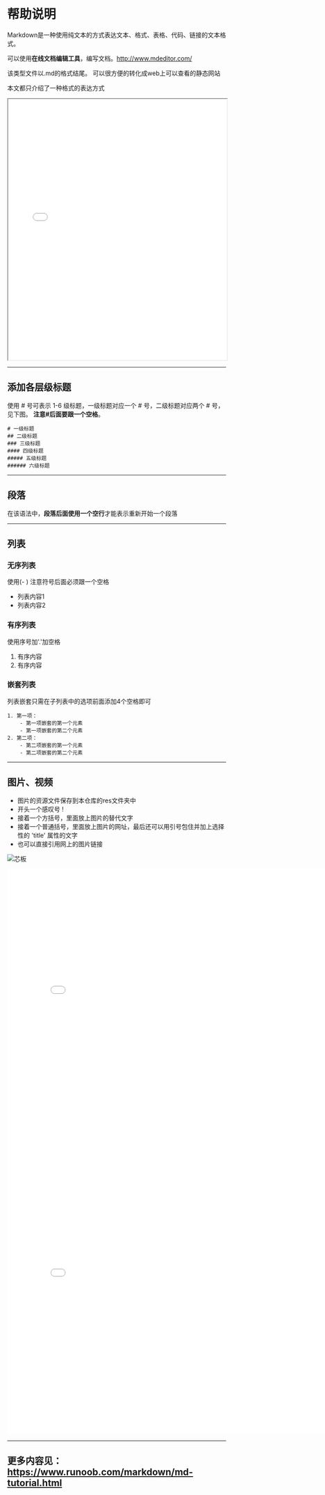 <p style="color:green; font-size: 38px; text" id="demo1"></p>

# 帮助说明
Markdown是一种使用纯文本的方式表达文本、格式、表格、代码、链接的文本格式。

可以使用**在线文档编辑工具**，编写文档。<http://www.mdeditor.com/>

该类型文件以.md的格式结尾。 可以很方便的转化成web上可以查看的静态网站

本文都只介绍了一种格式的表达方式

<div>
    <iframe src="./res/2.5A平面图纸.pdf" width="100%" height="600px" >
    </iframe>
</div>

*********
## 添加各层级标题
使用 # 号可表示 1-6 级标题，一级标题对应一个 # 号，二级标题对应两个 # 号，见下图。 **注意#后面要跟一个空格**。
```
# 一级标题
## 二级标题
### 三级标题
#### 四级标题
##### 五级标题
###### 六级标题
```
*********
## 段落
在该语法中，**段落后面使用一个空行**才能表示重新开始一个段落

*********
## 列表
### 无序列表
使用(- ) 注意符号后面必须跟一个空格

- 列表内容1
- 列表内容2

### 有序列表
使用序号加'.'加空格

1. 有序内容
2. 有序内容

### 嵌套列表
列表嵌套只需在子列表中的选项前面添加4个空格即可
```
1. 第一项：
    - 第一项嵌套的第一个元素
    - 第一项嵌套的第二个元素
2. 第二项：
    - 第二项嵌套的第一个元素
    - 第二项嵌套的第二个元素
  ```
*********
## 图片、视频
- 图片的资源文件保存到本仓库的res文件夹中
- 开头一个感叹号 !
- 接着一个方括号，里面放上图片的替代文字
- 接着一个普通括号，里面放上图片的网址，最后还可以用引号包住并加上选择性的 'title' 属性的文字
- 也可以直接引用网上的图片链接

![芯板](http://www.broad.com/Storage/uploads/201704/bxgxbjj_4.jpg)

<iframe 
    width=800
    height=650
    src="./res/2020-06-11 10-24-34.mp4"
    frameborder="0" 
    allowfullscreen>
</iframe>




<iframe 
    width=800 
    height=650 
    src="//player.bilibili.com/player.html?aid=795925374&bvid=BV1FC4y1a7H3&cid=201194225&page=1"
    frameborder="0" 
    allowfullscreen>
</iframe>


**********
## 更多内容见：<https://www.runoob.com/markdown/md-tutorial.html>
